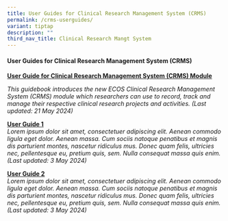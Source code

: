 ```yaml
---
title: User Guides for Clinical Research Management System (CRMS)
permalink: /crms-userguides/
variant: tiptap
description: ""
third_nav_title: Clinical Research Mangt System
---
```

<h4>User Guides for Clinical Research Management System (CRMS)</h4>
<p></p>
<p><strong><u>User Guide for Clinical Research Management System (CRMS) Module</u></strong>
</p>
<p><em>This guidebook introduces the new ECOS Clinical Research Management System (CRMS) module which researchers can use to record, track and manage their respective clinical research projects and activities. (Last updated: 21 May 2024)</em>
</p>
<p></p>
<p><strong><u>User Guide 1</u></strong>
<br><em>Lorem ipsum dolor sit amet, consectetuer adipiscing elit. Aenean commodo ligula eget dolor. Aenean massa. Cum sociis natoque penatibus et magnis dis parturient montes, nascetur ridiculus mus. Donec quam felis, ultricies nec, pellentesque eu, pretium quis, sem. Nulla consequat massa quis enim. (Last updated: 3 May 2024)</em>
</p>
<p></p>
<p><strong><u>User Guide 2</u></strong>
<br><em>Lorem ipsum dolor sit amet, consectetuer adipiscing elit. Aenean commodo ligula eget dolor. Aenean massa. Cum sociis natoque penatibus et magnis dis parturient montes, nascetur ridiculus mus. Donec quam felis, ultricies nec, pellentesque eu, pretium quis, sem. Nulla consequat massa quis enim. (Last updated: 3 May 2024)</em>
</p>